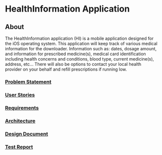 # HealthInformation Application

## About
The HealthInformation application (HI) is a mobile application designed for the iOS operating system. This application will keep track of various medical information for the downloader. Information such as: dates, dosage amount, and information for prescribed medicine(s), medical card identification including health concerns and conditions, blood type, current medicine(s), address, etc... There will also be options to contact your local health provider on your behalf and refill prescriptions if running low.

### [Problem Statement](https://jxmils.github.io/HealthInformation/problem)

### [User Stories](https://jxmils.github.io/HealthInformation/userstories)

### [Requirements](https://jxmils.github.io/HealthInformation/requirements)

### [Architecture](https://jxmils.github.io/HealthInformation/architecture)

### [Design Document](https://jxmils.github.io/HealthInformation/design)

### [Test Report](https://jxmils.github.io/HealthInformation/testreport)

